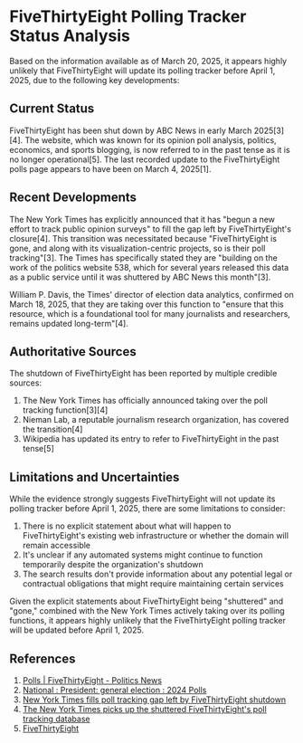 # FiveThirtyEight Polling Tracker Status Analysis

Based on the information available as of March 20, 2025, it appears highly unlikely that FiveThirtyEight will update its polling tracker before April 1, 2025, due to the following key developments:

## Current Status

FiveThirtyEight has been shut down by ABC News in early March 2025[3][4]. The website, which was known for its opinion poll analysis, politics, economics, and sports blogging, is now referred to in the past tense as it is no longer operational[5]. The last recorded update to the FiveThirtyEight polls page appears to have been on March 4, 2025[1].

## Recent Developments

The New York Times has explicitly announced that it has "begun a new effort to track public opinion surveys" to fill the gap left by FiveThirtyEight's closure[4]. This transition was necessitated because "FiveThirtyEight is gone, and along with its visualization-centric projects, so is their poll tracking"[3]. The Times has specifically stated they are "building on the work of the politics website 538, which for several years released this data as a public service until it was shuttered by ABC News this month"[3].

William P. Davis, the Times' director of election data analytics, confirmed on March 18, 2025, that they are taking over this function to "ensure that this resource, which is a foundational tool for many journalists and researchers, remains updated long-term"[4].

## Authoritative Sources

The shutdown of FiveThirtyEight has been reported by multiple credible sources:

1. The New York Times has officially announced taking over the poll tracking function[3][4]
2. Nieman Lab, a reputable journalism research organization, has covered the transition[4]
3. Wikipedia has updated its entry to refer to FiveThirtyEight in the past tense[5]

## Limitations and Uncertainties

While the evidence strongly suggests FiveThirtyEight will not update its polling tracker before April 1, 2025, there are some limitations to consider:

1. There is no explicit statement about what will happen to FiveThirtyEight's existing web infrastructure or whether the domain will remain accessible
2. It's unclear if any automated systems might continue to function temporarily despite the organization's shutdown
3. The search results don't provide information about any potential legal or contractual obligations that might require maintaining certain services

Given the explicit statements about FiveThirtyEight being "shuttered" and "gone," combined with the New York Times actively taking over its polling functions, it appears highly unlikely that the FiveThirtyEight polling tracker will be updated before April 1, 2025.

## References

1. [Polls | FiveThirtyEight - Politics News](https://projects.fivethirtyeight.com/polls/)
2. [National : President: general election : 2024 Polls](https://projects.fivethirtyeight.com/polls/president-general/2024/national/)
3. [New York Times fills poll tracking gap left by FiveThirtyEight shutdown](https://flowingdata.com/2025/03/18/new-york-times-fills-poll-tracking-gap-left-by-fivethirtyeight-shutdown/)
4. [The New York Times picks up the shuttered FiveThirtyEight's poll tracking database](https://www.niemanlab.org/2025/03/the-new-york-times-picks-up-the-shuttered-fivethirtyeights-poll-tracking-database/)
5. [FiveThirtyEight](https://en.wikipedia.org/wiki/FiveThirtyEight)